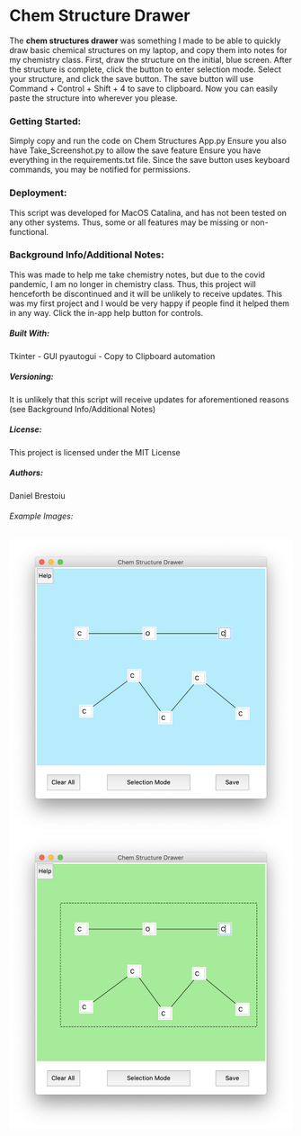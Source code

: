 # Chem Structure Drawer
The **chem structures drawer** was something I made to be able to quickly draw basic chemical structures on my laptop, and copy them into notes for my chemistry class. 
First, draw the structure on the initial, blue screen. 
After the structure is complete, click the button to enter selection mode. 
Select your structure, and click the save button. 
The save button will use Command + Control + Shift + 4 to save to clipboard.
Now you can easily paste the structure into wherever you please.


### Getting Started:
Simply copy and run the code on Chem Structures App.py
Ensure you also have Take_Screenshot.py to allow the save feature
Ensure you have everything in the requirements.txt file.
Since the save button uses keyboard commands, you may be notified for permissions.

### Deployment:
This script was developed for MacOS Catalina, and has not been tested on any other systems.
Thus, some or all features may be missing or non-functional.

### Background Info/Additional Notes:  
This was made to help me take chemistry notes, but due to the covid pandemic, I am no longer in chemistry class.
Thus, this project will henceforth be discontinued and it will be unlikely to receive updates.
This was my first project and I would be very happy if people find it helped them in any way.
Click the in-app help button for controls.

##### Built With:
Tkinter - GUI
pyautogui - Copy to Clipboard automation

##### Versioning:
It is unlikely that this script will receive updates for aforementioned reasons (see Background Info/Additional Notes)

##### License:
This project is licensed under the MIT License

##### Authors:
Daniel Brestoiu


###### Example Images:
![Example 1](/Example-Screenshots/chem_structures_app_example1.png)
![Example 2](/Example-Screenshots/chem_structures_app_example2.png)